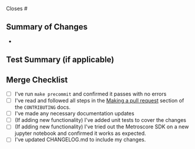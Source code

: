 <!-- To ensure we can review your pull request promptly please complete this template entirely. -->

<!-- Please reference the issue number here, if there is one. -->
Closes #

## Summary of Changes
<!-- Please list all changes/additions here. -->
-

## Test Summary (if applicable)
<!-- Please include a description of how your changes have been tested. -->


## Merge Checklist

<!-- Please complete this checklist BEFORE submitting your PR to speed along the review process. -->
- [ ] I've run `make precommit` and confirmed it passes with no errors
- [ ] I've read and followed all steps in the [Making a pull request](https://github.com/allenai/beaker-py/blob/main/CONTRIBUTING.md#making-a-pull-request)
    section of the `CONTRIBUTING` docs.
- [ ] I've made any necessary documentation updates
- [ ] (If adding new functionality) I've added unit tests to cover the changes
- [ ] (If adding new functionality) I've tried out the Metroscore SDK on a new jupyter notebook and confirmed it works as expected.
- [ ] I've updated CHANGELOG.md to include my changes. 
